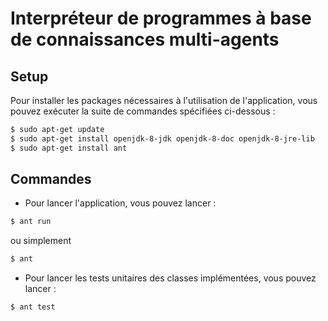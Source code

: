# Interpréteur de programmes à base de connaissances multi-agents

## Setup
Pour installer les packages nécessaires à l'utilisation de l'application, vous pouvez exécuter la suite de commandes spécifiées ci-dessous :
```sh
$ sudo apt-get update
$ sudo apt-get install openjdk-8-jdk openjdk-8-doc openjdk-8-jre-lib
$ sudo apt-get install ant
```

## Commandes
- Pour lancer l'application, vous pouvez lancer :
```bash
$ ant run
```
ou simplement
```bash
$ ant
```

- Pour lancer les tests unitaires des classes implémentées, vous pouvez lancer :
```bash
$ ant test
```
